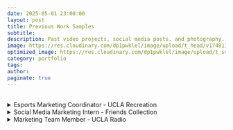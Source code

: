 ```yaml
---
date: 2025-05-01 23:00:00
layout: post
title: Previous Work Samples
subtitle:
description: Past video projects, social media posts, and photography.
image: https://res.cloudinary.com/dp1pwklel/image/upload/t_head/v1748118601/discord_banner_nll1tp.png
optimized_image: https://res.cloudinary.com/dp1pwklel/image/upload/t_smallsmart/v1748118601/discord_banner_nll1tp.png
category: portfolio
tags:
author: 
paginate: true
---
```


<br>
<details>
  <summary>Esports Marketing Coordinator - UCLA Recreation</summary>
  <div class="details-content">
    <h3>Marketing for UCLA Gaming & Esports Expo 2025</h3>
      <div class="work-samples">
      <blockquote class="instagram-media" data-instgrm-permalink="https://www.instagram.com/p/DIejyTqTUtc/?utm_source=ig_embed&amp;utm_campaign=loading"></blockquote>
      <blockquote class="instagram-media" data-instgrm-permalink="https://www.instagram.com/p/DIcEYZUyIyi/?utm_source=ig_embed&amp;utm_campaign=loading"></blockquote>
      <blockquote class="instagram-media" data-instgrm-permalink="https://www.instagram.com/p/DIPGc78SBGd/?utm_source=ig_embed&amp;utm_campaign=loading"></blockquote>
      </div>
    <br>
    <h3>Marketing for Fiat Ludum 2025 presented by ASUS Republic of Gamers</h3>
      <div class="work-samples">
      <blockquote class="instagram-media" data-instgrm-permalink="https://www.instagram.com/p/DIpFgVETnnk/?utm_source=ig_embed&amp;utm_campaign=loading"></blockquote>
      <blockquote class="instagram-media" data-instgrm-permalink="https://www.instagram.com/p/DH_pCgYyse6/?utm_source=ig_embed&amp;utm_campaign=loading"></blockquote>
      <blockquote class="instagram-media" data-instgrm-permalink="https://www.instagram.com/p/DImupMUz3x-/?utm_source=ig_embed&amp;utm_campaign=loading"></blockquote>
      </div>    
    <br>
    <h3>Marketing and Photography for University of California Esports Initiative 2025 at Red Bull HQ</h3>
    <img src="https://res.cloudinary.com/dp1pwklel/image/upload/v1737444951/REDBULLHQ_bsglx2.png" alt="Image description" style="max-width:1200px; height:auto; display:block; margin:50;">
    <div class="work-samples tweets-row">
      <blockquote class="twitter-tweet"><p lang="en" dir="ltr">Your OVERWATCH 2 Champions for UCEI 2025 presented by <a href="https://twitter.com/Xfinity?ref_src=twsrc%5Etfw">@Xfinity</a> are…<br><br>🎉 <a href="https://twitter.com/UCIEsports?ref_src=twsrc%5Etfw">@UCIEsports</a> 🎉<br><br>Congratulations for the big victory 💫and <a href="https://twitter.com/owexcal?ref_src=twsrc%5Etfw">@owexcal</a> for being the <a href="https://twitter.com/msiUSA?ref_src=twsrc%5Etfw">@msiUSA</a> MVP 🙌 <a href="https://t.co/JW4zrKtUs0">pic.twitter.com/JW4zrKtUs0</a></p>&mdash; University of California Esports Initiative (@UCEInitiative) <a href="https://twitter.com/UCEInitiative/status/1881154858012799450?ref_src=twsrc%5Etfw">January 20, 2025</a></blockquote> <script async src="https://platform.twitter.com/widgets.js" charset="utf-8"></script>
      <blockquote class="twitter-tweet"><p lang="en" dir="ltr">Game☝️goes to <a href="https://twitter.com/UCSDesports?ref_src=twsrc%5Etfw">@UCSDesports</a> 👀 <a href="https://t.co/IInmxXlkfW">pic.twitter.com/IInmxXlkfW</a></p>&mdash; University of California Esports Initiative (@UCEInitiative) <a href="https://twitter.com/UCEInitiative/status/1880807833631129848?ref_src=twsrc%5Etfw">January 19, 2025</a></blockquote> <script async src="https://platform.twitter.com/widgets.js" charset="utf-8"></script>
      <blockquote class="twitter-tweet"><p lang="en" dir="ltr">Check out the <a href="https://twitter.com/Xfinity?ref_src=twsrc%5Etfw">@Xfinity</a> booth this weekend with its amazing prizes 🎁<br><br>Ranging from exclusive UCEI 2025 mousepads to PopSockets, it’s definitely a booth you don’t want to miss 💫 <a href="https://t.co/iZvL1gOFju">pic.twitter.com/iZvL1gOFju</a></p>&mdash; University of California Esports Initiative (@UCEInitiative) <a href="https://twitter.com/UCEInitiative/status/1880361514038890770?ref_src=twsrc%5Etfw">January 17, 2025</a></blockquote> <script async src="https://platform.twitter.com/widgets.js" charset="utf-8"></script>
    </div>
    <script async src="https://platform.twitter.com/widgets.js" charset="utf-8"></script>
    <div class="work-samples tweets-row">
        <blockquote class="twitter-tweet"><p lang="en" dir="ltr">Congratulations to <a href="https://twitter.com/UCSDesports?ref_src=twsrc%5Etfw">@UCSDesports</a> for winning the UCEI 2025 VALORANT Championship presented by <a href="https://twitter.com/Xfinity?ref_src=twsrc%5Etfw">@Xfinity</a> 🏆<br><br>Your <a href="https://twitter.com/msiUSA?ref_src=twsrc%5Etfw">@msiUSA</a> MVP for the game is <a href="https://twitter.com/FangMelvin?ref_src=twsrc%5Etfw">@FangMelvin</a> 🎊<br><br>Thank you for all those who attended! We hope to see you all again tomorrow for our OVERWATCH 2 Championship 🗣️ <a href="https://t.co/q0CY35jcbZ">pic.twitter.com/q0CY35jcbZ</a></p>&mdash; University of California Esports Initiative (@UCEInitiative) <a href="https://twitter.com/UCEInitiative/status/1880854383354917296?ref_src=twsrc%5Etfw">January 19, 2025</a></blockquote> <script async src="https://platform.twitter.com/widgets.js" charset="utf-8"></script>
    <blockquote class="twitter-tweet"><p lang="en" dir="ltr">The players are loaded in…Lower Bracket Finals presented by <a href="https://twitter.com/Xfinity?ref_src=twsrc%5Etfw">@Xfinity</a> now LIVE 🛡️:<br><br>2. <a href="https://twitter.com/UCLAEsports?ref_src=twsrc%5Etfw">@UCLAEsports</a> vs 5. <a href="https://twitter.com/UCSBEsports?ref_src=twsrc%5Etfw">@UCSBEsports</a> <br><br>Who will earn the spot against 1. <a href="https://twitter.com/UCIEsports?ref_src=twsrc%5Etfw">@UCIEsports</a> in the finals⁉️<br><br>Watch LIVE with the link in the replies⤵️ <a href="https://t.co/LxMLN3Tqje">pic.twitter.com/LxMLN3Tqje</a></p>&mdash; University of California Esports Initiative (@UCEInitiative) <a href="https://twitter.com/UCEInitiative/status/1880381381202833913?ref_src=twsrc%5Etfw">January 17, 2025</a></blockquote> <script async src="https://platform.twitter.com/widgets.js" charset="utf-8"></script>
    <blockquote class="twitter-tweet"><p lang="en" dir="ltr">For today’s Speed Drawing segment, what Overwatch 2 Hero do you think <a href="https://twitter.com/Mashiro_ow2?ref_src=twsrc%5Etfw">@Mashiro_ow2</a> beautifully recreated ✍️? <a href="https://t.co/NbxOSBxsdl">pic.twitter.com/NbxOSBxsdl</a></p>&mdash; University of California Esports Initiative (@UCEInitiative) <a href="https://twitter.com/UCEInitiative/status/1881085426586570910?ref_src=twsrc%5Etfw">January 19, 2025</a></blockquote> <script async src="https://platform.twitter.com/widgets.js" charset="utf-8"></script>
    </div>
    <script async src="https://platform.twitter.com/widgets.js" charset="utf-8"></script>
    <div class="work-samples tweets-row">
    <blockquote class="twitter-tweet"><p lang="en" dir="ltr">ABSOLUTE CINEMA 🎥<br><br>5th seed <a href="https://twitter.com/CALEsports?ref_src=twsrc%5Etfw">@CALEsports</a> make it into the VALORANT Grand Finals presented by <a href="https://twitter.com/Xfinity?ref_src=twsrc%5Etfw">@Xfinity</a> and are red hot with a 2 2-0 streak ♨️ <a href="https://t.co/oM08jZxBLc">pic.twitter.com/oM08jZxBLc</a></p>&mdash; University of California Esports Initiative (@UCEInitiative) <a href="https://twitter.com/UCEInitiative/status/1880778957504839861?ref_src=twsrc%5Etfw">January 19, 2025</a></blockquote> <script async src="https://platform.twitter.com/widgets.js" charset="utf-8"></script>
    <blockquote class="twitter-tweet"><p lang="en" dir="ltr">OVERWATCH 2 is now LIVE 🗣️🗣️🗣️<br><br>1. <a href="https://twitter.com/UCIEsports?ref_src=twsrc%5Etfw">@UCIEsports</a> vs 3. <a href="https://twitter.com/UCSDesports?ref_src=twsrc%5Etfw">@UCSDesports</a><br><br>Live game link in the replies👇 <a href="https://t.co/UrnJccxDRF">pic.twitter.com/UrnJccxDRF</a></p>&mdash; University of California Esports Initiative (@UCEInitiative) <a href="https://twitter.com/UCEInitiative/status/1881064477011111968?ref_src=twsrc%5Etfw">January 19, 2025</a></blockquote> <script async src="https://platform.twitter.com/widgets.js" charset="utf-8"></script>
    <blockquote class="twitter-tweet"><p lang="en" dir="ltr">And that’s a wrap 🎬<br><br>Thank you to everyone who attended UCEI 2025 presented by <a href="https://twitter.com/Xfinity?ref_src=twsrc%5Etfw">@Xfinity</a> at Redbull HQ! <br><br>A special thank you as well to <a href="https://twitter.com/msiUSA?ref_src=twsrc%5Etfw">@msiUSA</a> and <a href="https://twitter.com/levelup_clo?ref_src=twsrc%5Etfw">@levelup_clo</a> for helping us make this event possible 🙌<br><br>We hope to see you all again next year 😁👋 <a href="https://t.co/pvjHEvXJ8b">pic.twitter.com/pvjHEvXJ8b</a></p>&mdash; University of California Esports Initiative (@UCEInitiative) <a href="https://twitter.com/UCEInitiative/status/1881157232718692449?ref_src=twsrc%5Etfw">January 20, 2025</a></blockquote> <script async src="https://platform.twitter.com/widgets.js" charset="utf-8"></script>
    </div>
    <script async src="https://platform.twitter.com/widgets.js" charset="utf-8"></script>
    <h3>California Rivalries 2024 Promotional Content</h3>
    <br>
    <!-- Instagram Posts Row 1 -->
    <!-- <div class="work-samples">
      <blockquote class="instagram-media" data-instgrm-permalink="https://www.instagram.com/p/DB2ClH4TfFl/" style="max-width: 300px;"></blockquote>
      <blockquote class="instagram-media" data-instgrm-permalink="https://www.instagram.com/p/DCSYQ6CyKRr/" style="max-width: 300px;"></blockquote>
    </div>
    <script async src="//www.instagram.com/embed.js"></script> -->
    <div style="text-align: center;">
      <blockquote class="instagram-media" data-instgrm-permalink="https://www.instagram.com/p/DB2ClH4TfFl/" style="max-width: 500px; display: inline-block;"></blockquote>
    </div>
    <script async src="//www.instagram.com/embed.js"></script>
        <div style="text-align: center;">
      <blockquote class="instagram-media" data-instgrm-permalink="https://www.instagram.com/p/DCSYQ6CyKRr/" style="max-width: 500px; display: inline-block;"></blockquote>
    </div>
    <script async src="//www.instagram.com/embed.js"></script>
    <!-- Instagram Posts Row 2 -->
    <div class="work-samples">
      <blockquote class="instagram-media" data-instgrm-permalink="https://www.instagram.com/reel/DCkayWRhGMj/?utm_source=ig_embed&amp;utm_campaign=loading"></blockquote>
      <blockquote class="instagram-media" data-instgrm-permalink="https://www.instagram.com/reel/DCnTpIZhNHy/?utm_source=ig_embed&amp;utm_campaign=loading"></blockquote>
      <blockquote class="instagram-media" data-instgrm-permalink="https://www.instagram.com/reel/DCpkDJbBd4l/?utm_source=ig_embed&amp;utm_campaign=loading"></blockquote>
    </div>
    <script async src="//www.instagram.com/embed.js"></script>
    <h3>Hosting California Rivalries 2024</h3>
    <img src="https://res.cloudinary.com/dp1pwklel/image/upload/v1737444301/IMG_3448_wmjtm4.jpg" alt="Image description" style="max-width:1200px; height:auto; display:block; margin:50;">
    <img src="https://res.cloudinary.com/dp1pwklel/image/upload/v1737444300/IMG_3553_df6vkq.jpg" alt="Image description" style="max-width:1200px; height:auto; display:block; margin:50;">
    <img src="https://res.cloudinary.com/dp1pwklel/image/upload/v1737444300/IMG_3556_v4eyuq.jpg" alt="Image description" style="max-width:1200px; height:auto; display:block; margin:50;">
    <!-- Twitter Posts Row -->
    <h3>Marketing for University of California Esports Initiative Online Qualifiers</h3>
    <div class="work-samples tweets-row">
      <blockquote class="twitter-tweet">
        <p lang="en" dir="ltr">🛣️Road to LAN, UCEI Online Qualifiers for Overwatch 2 continues today at 5PM PT🏆!<br><br>
        The winner of today's first broacast will battle against <a href="https://twitter.com/UCLAEsports?ref_src=twsrc%5Etfw">@UCLAEsports</a> right after to solidfy their spot in LAN!<br><br>⚔ 7. <a href="https://twitter.com/UCSBEsports?ref_src=twsrc%5Etfw">@UCSBEsports</a> vs 6. <a href="https://twitter.com/CALEsports?ref_src=twsrc%5Etfw">@CALEsports</a> ⚔<br><br>
        Watch live with the link in our replies! <a href="https://t.co/wLn0yYXH3v">pic.twitter.com/wLn0yYXH3v</a></p>&mdash; University of California Esports Initiative (@UCEInitiative) 
        <a href="https://twitter.com/UCEInitiative/status/1855780846382563436?ref_src=twsrc%5Etfw">November 11, 2024</a>
      </blockquote>
      <blockquote class="twitter-tweet">
        <p lang="en" dir="ltr">Tune in for the final match of this weekend's Overwatch 2 UCEI Online Qualifiers!💫<br><br>
        2. <a href="https://twitter.com/SlugGamingUCSC?ref_src=twsrc%5Etfw">@SlugGamingUCSC</a> vs. 8. <a href="https://twitter.com/HLG_UCR?ref_src=twsrc%5Etfw">@HLG_UCR</a> <br><br>
        The winner will solidfy their place in LAN, and the loser faces elimination. The pressure is on💥<br><br>
        Watch live with the link in our replies! <a href="https://t.co/7FVdCPqrnv">pic.twitter.com/7FVdCPqrnv</a></p>&mdash; University of California Esports Initiative (@UCEInitiative) 
        <a href="https://twitter.com/UCEInitiative/status/1855816588659937605?ref_src=twsrc%5Etfw">November 11, 2024</a>
      </blockquote>
      <blockquote class="twitter-tweet">
        <p lang="en" dir="ltr">After some great matches this weekend, here are the Overwatch 2 teams that qualified for LAN 💫:<br><br>
        1. <a href="https://twitter.com/UCIEsports?ref_src=twsrc%5Etfw">@UCIEsports</a> <br>2. <a href="https://twitter.com/SlugGamingUCSC?ref_src=twsrc%5Etfw">@SlugGamingUCSC</a> <br>3. <a href="https://twitter.com/UCSDesports?ref_src=twsrc%5Etfw">@UCSDesports</a> <br>5. <a href="https://twitter.com/UCLAEsports?ref_src=twsrc%5Etfw">@UCLAEsports</a> <br><br>
        Welcome to UCEI Invitational LAN Presented by <a href="https://twitter.com/Xfinity?ref_src=twsrc%5Etfw">@Xfinity</a> 🫡 <a href="https://t.co/q4HxgxcUjx">pic.twitter.com/q4HxgxcUjx</a></p>&mdash; University of California Esports Initiative (@UCEInitiative) 
        <a href="https://twitter.com/UCEInitiative/status/1855833493130863077?ref_src=twsrc%5Etfw">November 11, 2024</a>
      </blockquote>
    </div>
    <script async src="https://platform.twitter.com/widgets.js" charset="utf-8"></script>
  </div>
</details>


<details>
  <summary>Social Media Marketing Intern - Friends Collection</summary>
  <div class="details-content">
    <h3>Fashion Cents Paid Advertisement</h3>
    <div class="work-samples">
    <iframe src="https://drive.google.com/file/d/1rnrbgRWMaJ2JJk43wBL95tcjxpYPyuN-/preview" width="640" height="480" allow="autoplay"></iframe>
    </div>
    <div class="details-content">
    <h3>Lime Slime Promotion Post</h3>
    <div class="work-samples">
      <blockquote class="instagram-media" data-instgrm-permalink="https://www.instagram.com/p/C3tE47vBN0l/" style="max-width: 300px;"></blockquote>
    </div>
    <script async src="//www.instagram.com/embed.js"></script>
    </div>
    <h3>Fashion Cents Reddit Engagement Post</h3>
    <blockquote class="reddit-embed-bq" style="height:500px" data-embed-height="739"><a href="https://www.reddit.com/r/tabletopgamedesign/comments/1bc36jl/update_choosing_between_legibility_or_player/">Update: Choosing between Legibility or Player Freedom</a><br> by<a href="https://www.reddit.com/user/HouseFishBalloon/">u/HouseFishBalloon</a> in<a href="https://www.reddit.com/r/tabletopgamedesign/">tabletopgamedesign</a></blockquote><script async="" src="https://embed.reddit.com/widgets.js" charset="UTF-8">  
    </script>
  </div>
</details>

<details>
  <summary>Marketing Team Member - UCLA Radio</summary>
  <div class="details-content">
    <h3>Minor Strut In-station Performance TikTok Promotion</h3>
    <iframe src="https://drive.google.com/file/d/1hh0ibdepgKu1j2F-R741Dsn_JXxOp-Cw/preview" width="640" height="480" allow="autoplay"></iframe>
      <h3>Smooth Jas In-station Performance Photographs</h3>
      <img src="https://res.cloudinary.com/dp1pwklel/image/upload/v1734055650/smaller1_tcntwo.png" alt="Image description" style="max-width:800px; height:auto; display:block; margin:50;">
      <img src="https://res.cloudinary.com/dp1pwklel/image/upload/v1734055650/smaller2_cz5dkl.png" alt="Image description" style="max-width:800px; height:auto; display:block; margin:50;">
      <img src="https://res.cloudinary.com/dp1pwklel/image/upload/v1734056061/smaller5_hc09lv.png" alt="Image description" style="max-width:500px; height:auto; display:block; margin:50;">
      <img src="https://res.cloudinary.com/dp1pwklel/image/upload/v1734055650/smaller3_mtp8of.png" alt="Image description" style="max-width:800px; height:auto; display:block; margin:50;">
      <br>
        <div style="text-align: center;">
          <blockquote class="instagram-media" data-instgrm-permalink="https://www.instagram.com/p/DEYxY7PPGw0/" style="max-width: 500px; display: inline-block;"></blockquote>
        </div>
        <script async src="//www.instagram.com/embed.js"></script>
      </div>
  <br>
</details>